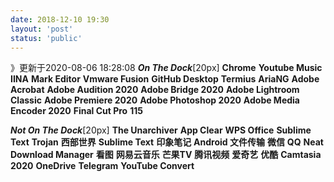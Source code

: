 ```yaml
---
date: 2018-12-10 19:30
layout: 'post'
status: 'public'
---
```

》更新于2020-08-06 18:28:08
***On The Dock***[20px]
**Chrome**
**Youtube Music**
**IINA**
**Mark Editor**
**Vmware Fusion**
**GitHub Desktop**
**Termius**
**AriaNG**
**Adobe Acrobat**
**Adobe Audition 2020**
**Adobe Bridge 2020**
**Adobe Lightroom Classic**
**Adobe Premiere 2020**
**Adobe Photoshop 2020**
**Adobe Media Encoder 2020**
**Final Cut Pro**
**115**

***Not On The Dock***[20px]
**The Unarchiver**
**App Clear**
**WPS Office**
**Sublime Text**
**Trojan**
**西部世界**
**Sublime Text**
**印象笔记**
**Android 文件传输**
**微信**
**QQ**
**Neat Download Manager**
**看图**
**网易云音乐**
**芒果TV**
**腾讯视频**
**爱奇艺**
**优酷**
**Camtasia 2020**
**OneDrive**
**Telegram**
**YouTube Convert**